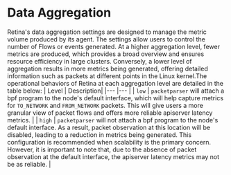 # Data Aggregation

Retina's data aggregation settings are designed to manage the metric volume produced by its agent. The settings allow users to control the number of Flows or events generated. At a higher aggregation level, fewer metrics are produced, which provides a broad overview and ensures resource efficiency in large clusters. Conversely, a lower level of aggregation results in more metrics being generated, offering detailed information such as packets at different points in the Linux kernel.The operational behaviors of Retina at each aggregation level are detailed in the table below:
| Level  | Description|
|---    |---   |
| `low` | `packetparser` will attach a bpf program to the node's default interface, which will help capture metrics for `TO_NETWORK` and `FROM_NETWORK` packets. This will give users a more granular view of packet flows and offers more reliable apiserver latency metrics. |
| `high` | `packetparser` will not attach a bpf program to the node's default interface. As a result, packet observation at this location will be disabled, leading to a reduction in metrics being generated. This configuration is recommended when scalability is the primary concern. However, it is important to note that, due to the absence of packet observation at the default interface, the apiserver latency metrics may not be as reliable. |
